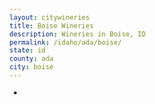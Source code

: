 ```yaml
---
layout: citywineries
title: Boise Wineries
description: Wineries in Boise, ID
permalink: /idaho/ada/boise/
state: id
county: ada
city: boise
---
```

-
